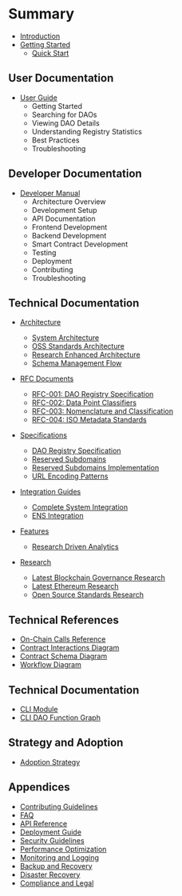 # Summary

* [Introduction](README.md)
* [Getting Started](getting-started/README.md)
  * [Quick Start](getting-started/quick-start.md)

## User Documentation

* [User Guide](user-guide.md)
  * Getting Started
  * Searching for DAOs
  * Viewing DAO Details
  * Understanding Registry Statistics
  * Best Practices
  * Troubleshooting

## Developer Documentation

* [Developer Manual](developer-manual.md)
  * Architecture Overview
  * Development Setup
  * API Documentation
  * Frontend Development
  * Backend Development
  * Smart Contract Development
  * Testing
  * Deployment
  * Contributing
  * Troubleshooting

## Technical Documentation

* [Architecture](architecture/system-overview.md)
  * [System Architecture](architecture/system-architecture.md)
  * [OSS Standards Architecture](architecture/oss-standards-architecture.md)
  * [Research Enhanced Architecture](architecture/research-enhanced-architecture.md)
  * [Schema Management Flow](architecture/schema-management-flow.md)

* [RFC Documents](rfc/README.md)
  * [RFC-001: DAO Registry Specification](rfc/rfc-001-dao-registry-specification.md)
  * [RFC-002: Data Point Classifiers](rfc/rfc-002-data-point-classifiers.md)
  * [RFC-003: Nomenclature and Classification](rfc/rfc-003-nomenclature-classification.md)
  * [RFC-004: ISO Metadata Standards](rfc/rfc-004-iso-metadata-standards.md)

* [Specifications](specification/README.md)
  * [DAO Registry Specification](specification/dao-registry-spec.md)
  * [Reserved Subdomains](specification/reserved-subdomains.md)
  * [Reserved Subdomains Implementation](specification/reserved-subdomains-implementation.md)
  * [URL Encoding Patterns](specification/url-encoding-patterns.md)

* [Integration Guides](integration/README.md)
  * [Complete System Integration](integration/complete-system-integration.md)
  * [ENS Integration](integration/ens-integration.md)

* [Features](features/README.md)
  * [Research Driven Analytics](features/research-driven-analytics.md)

* [Research](research/README.md)
  * [Latest Blockchain Governance Research](research/latest-blockchain-governance-research.md)
  * [Latest Ethereum Research](research/latest-ethereum-research.md)
  * [Open Source Standards Research](research/open-source-standards-research.md)

## Technical References

* [On-Chain Calls Reference](on-chain-calls-reference.md)
* [Contract Interactions Diagram](contract-interactions-diagram.md)
* [Contract Schema Diagram](contract-schema-diagram.md)
* [Workflow Diagram](workflow-diagram.md)

## Technical Documentation

* [CLI Module](technical/cli-module.md)
* [CLI DAO Function Graph](technical/cli-dao-function-graph.html)

## Strategy and Adoption

* [Adoption Strategy](adoption-strategy.md)

## Appendices

* [Contributing Guidelines](appendices/contributing.md)
* [FAQ](appendices/faq.md)
* [API Reference](appendices/api-reference.md)
* [Deployment Guide](appendices/deployment.md)
* [Security Guidelines](appendices/security.md)
* [Performance Optimization](appendices/performance.md)
* [Monitoring and Logging](appendices/monitoring.md)
* [Backup and Recovery](appendices/backup-recovery.md)
* [Disaster Recovery](appendices/disaster-recovery.md)
* [Compliance and Legal](appendices/compliance.md) 